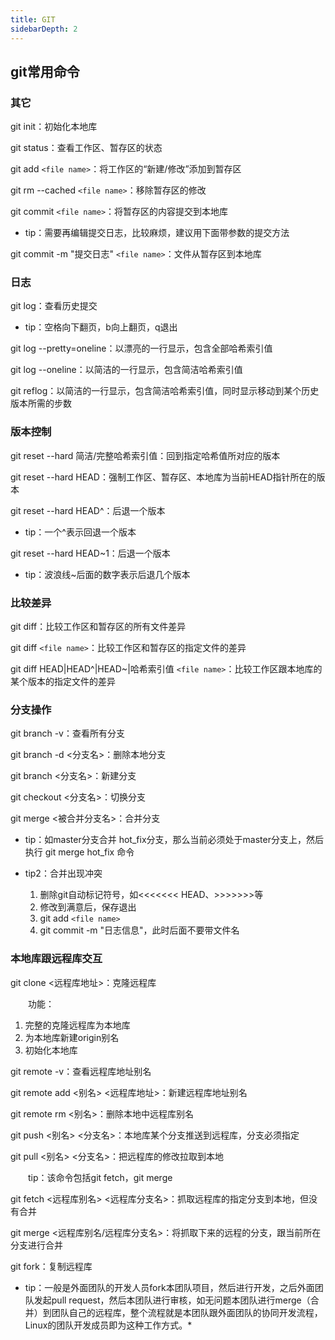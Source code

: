 ```yaml
---
title: GIT
sidebarDepth: 2
---
```


## git常用命令

### 其它

git init：初始化本地库

git status：查看工作区、暂存区的状态

git add `<file name>`：将工作区的“新建/修改”添加到暂存区

git rm --cached `<file name>`：移除暂存区的修改

git commit `<file name>`：将暂存区的内容提交到本地库

* tip：需要再编辑提交日志，比较麻烦，建议用下面带参数的提交方法

git commit -m "提交日志" `<file name>`：文件从暂存区到本地库

 

### 日志

git log：查看历史提交

* tip：空格向下翻页，b向上翻页，q退出

git log --pretty=oneline：以漂亮的一行显示，包含全部哈希索引值

git log --oneline：以简洁的一行显示，包含简洁哈希索引值

git reflog：以简洁的一行显示，包含简洁哈希索引值，同时显示移动到某个历史版本所需的步数

 

### 版本控制

git reset --hard 简洁/完整哈希索引值：回到指定哈希值所对应的版本

git reset --hard HEAD：强制工作区、暂存区、本地库为当前HEAD指针所在的版本

git reset --hard HEAD^：后退一个版本　　

* tip：一个^表示回退一个版本

git reset --hard HEAD~1：后退一个版本

* tip：波浪线~后面的数字表示后退几个版本

 

### 比较差异

git diff：比较工作区和暂存区的所有文件差异

git diff `<file name>`：比较工作区和暂存区的指定文件的差异

git diff HEAD|HEAD^|HEAD~|哈希索引值 `<file name>`：比较工作区跟本地库的某个版本的指定文件的差异

 

### 分支操作

git branch -v：查看所有分支

git branch -d <分支名>：删除本地分支

git branch <分支名>：新建分支

git checkout <分支名>：切换分支

git merge <被合并分支名>：合并分支

* tip：如master分支合并 hot_fix分支，那么当前必须处于master分支上，然后执行 git merge hot_fix 命令

* tip2：合并出现冲突

    1. 删除git自动标记符号，如<<<<<<< HEAD、>>>>>>>等
    2. 修改到满意后，保存退出
    3. git add `<file name>`
    4. git commit -m "日志信息"，此时后面不要带文件名

### 本地库跟远程库交互

git clone <远程库地址>：克隆远程库

&emsp;&emsp;功能：
1. 完整的克隆远程库为本地库
2. 为本地库新建origin别名
3. 初始化本地库

git remote -v：查看远程库地址别名

git remote add <别名> <远程库地址>：新建远程库地址别名

git remote rm <别名>：删除本地中远程库别名

git push <别名> <分支名>：本地库某个分支推送到远程库，分支必须指定

git pull <别名> <分支名>：把远程库的修改拉取到本地

　　tip：该命令包括git fetch，git merge

git fetch <远程库别名> <远程库分支名>：抓取远程库的指定分支到本地，但没有合并

git merge <远程库别名/远程库分支名>：将抓取下来的远程的分支，跟当前所在分支进行合并

git fork：复制远程库

* tip：一般是外面团队的开发人员fork本团队项目，然后进行开发，之后外面团队发起pull request，然后本团队进行审核，如无问题本团队进行merge（合并）到团队自己的远程库，整个流程就是本团队跟外面团队的协同开发流程，Linux的团队开发成员即为这种工作方式。*